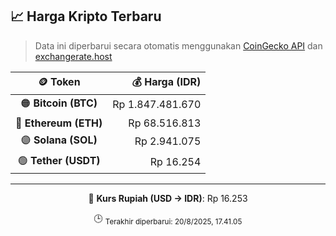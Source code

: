 

<!-- HARGA_KRIPTO -->
## 📈 Harga Kripto Terbaru

> Data ini diperbarui secara otomatis menggunakan [CoinGecko API](https://www.coingecko.com/) dan [exchangerate.host](https://exchangerate.host/)

<div align="center">

| 🪙 Token | 💰 Harga (IDR) |
|:------:|---------------:|
| 🟠 **Bitcoin (BTC)**   | Rp 1.847.481.670 |
| 🔵 **Ethereum (ETH)**  | Rp 68.516.813 |
| 🟣 **Solana (SOL)**    | Rp 2.941.075 |
| 🟢 **Tether (USDT)**   | Rp 16.254 |

---

💱 **Kurs Rupiah (USD → IDR)**: Rp 16.253

🕒 <sub>Terakhir diperbarui: 20/8/2025, 17.41.05</sub>

</div>
<!-- /HARGA_KRIPTO -->